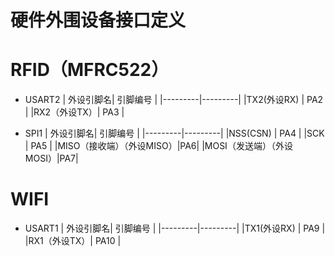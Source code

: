硬件外围设备接口定义
=========

# RFID（MFRC522）
* USART2
| 外设引脚名| 引脚编号 |
|---------|---------|
|TX2(外设RX) | PA2   |
|RX2（外设TX）| PA3   |

* SPI1
| 外设引脚名| 引脚编号 |
|---------|---------|
|NSS(CSN) |   PA4   |
|SCK      |   PA5   |
|MISO（接收端）（外设MISO）|PA6|
|MOSI（发送端）（外设MOSI）|PA7|

# WIFI
* USART1
| 外设引脚名| 引脚编号 |
|---------|---------|
|TX1(外设RX) | PA9   |
|RX1（外设TX）| PA10   |


